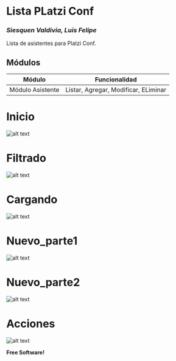 # Lista PLatzi Conf
### _Siesquen Valdivia, Luis Felipe_

Lista de asistentes para Platzi Conf.

## Módulos

| Módulo | Funcionalidad |
| ------ | ------ |
| Módulo Asistente | Listar, Agregar, Modificar, ELiminar |

# Inicio
![alt text](https://i.ibb.co/P4mSr1Z/Inicio.png)

# Filtrado
![alt text](https://i.ibb.co/Cz5PZPX/Filtrado.png)

# Cargando
![alt text](https://i.ibb.co/gD8ZV4W/Cargando.png)

# Nuevo_parte1
![alt text](https://i.ibb.co/xqLF65y/Nuevo-1.png)

# Nuevo_parte2
![alt text](https://i.ibb.co/6mZDJqt/Nuevo-2.png)

# Acciones
![alt text](https://i.ibb.co/WPHNZtK/Acciones.png)

**Free Software!**
